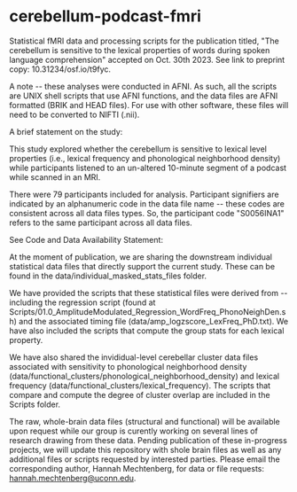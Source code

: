 # cerebellum-podcast-fmri
Statistical fMRI data and processing scripts for the publication titled, "The cerebellum is sensitive to the lexical properties of words during spoken language comprehension" accepted on Oct. 30th 2023. See link to preprint copy: 10.31234/osf.io/t9fyc.

A note -- these analyses were conducted in AFNI. As such, all the scripts are UNIX shell scripts that use AFNI functions, and the data files are AFNI formatted (BRIK and HEAD files). For use with other software, these files will need to be converted to NIFTI (.nii).


A brief statement on the study:

This study explored whether the cerebellum is sensitive to lexical level properties (i.e., lexical frequency and phonological neighborhood density) while participants listened to an un-altered 10-minute segment of a podcast while scanned in an MRI.

There were 79 participants included for analysis. Participant signifiers are indicated by an alphanumeric code in the data file name -- these codes are consistent across all data files types. So, the participant code "S0056INA1" refers to the same participant across all data files.


See Code and Data Availability Statement:

At the moment of publication, we are sharing the downstream individual statistical data files that directly support the current study. These can be found in the data/individual_masked_stats_files folder. 

We have provided the scripts that these statistical files were derived from -- including the regression script (found at Scripts/01.0_AmplitudeModulated_Regression_WordFreq_PhonoNeighDen.sh) and the associated timing file (data/amp_logzscore_LexFreq_PhD.txt). We have also included the scripts that compute the group stats for each lexical property.

We have also shared the invididual-level cerebellar cluster data files associated with sensitivity to phonological neighborhood density (data/functional_clusters/phonological_neighborhood_density) and lexical frequency (data/functional_clusters/lexical_frequency). The scripts that compare and compute the degree of cluster overlap are included in the Scripts folder.

The raw, whole-brain data files (structural and functional) will be available upon request while our group is curently working on several lines of research drawing from these data. Pending publication of these in-progress projects, we will update this repository with shole brain files as well as any additional files or scripts requested by interested parties. Please email the corresponding author, Hannah Mechtenberg, for data or file requests: hannah.mechtenberg@uconn.edu.
